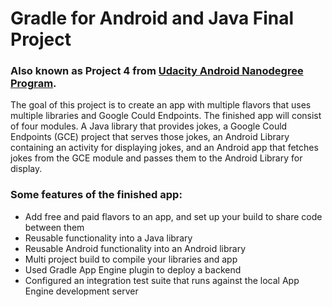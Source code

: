 # Gradle for Android and Java Final Project
### Also known as Project 4 from [Udacity Android Nanodegree Program](https://www.udacity.com/course/android-developer-nanodegree--nd801).

The goal of this project is to create an app with multiple flavors that uses
multiple libraries and Google Could Endpoints. The finished app will consist
of four modules. A Java library that provides jokes, a Google Could Endpoints
(GCE) project that serves those jokes, an Android Library containing an
activity for displaying jokes, and an Android app that fetches jokes from the
GCE module and passes them to the Android Library for display.

### Some features of the finished app:

* Add free and paid flavors to an app, and set up your build to share code between them
* Reusable functionality into a Java library
* Reusable Android functionality into an Android library
* Multi project build to compile your libraries and app
* Used Gradle App Engine plugin to deploy a backend
* Configured an integration test suite that runs against the local App Engine development server
